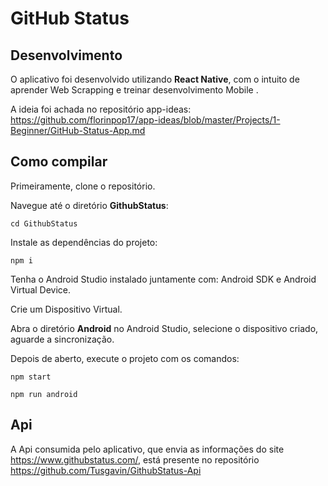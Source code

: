 # GitHub Status

## Desenvolvimento
O aplicativo foi desenvolvido utilizando **React Native**, com o intuito de aprender Web Scrapping e treinar desenvolvimento Mobile .

A ideia foi achada no repositório app-ideas: https://github.com/florinpop17/app-ideas/blob/master/Projects/1-Beginner/GitHub-Status-App.md

## Como compilar
Primeiramente, clone o repositório.

Navegue até o diretório **GithubStatus**:

```properties
cd GithubStatus
```

Instale as dependências do projeto:

```properties
npm i
```

Tenha o Android Studio instalado juntamente com: Android SDK e Android Virtual Device.

Crie um Dispositivo Virtual.

Abra o diretório **Android** no Android Studio, selecione o dispositivo criado, aguarde a sincronização.

Depois de aberto, execute o projeto com os comandos:

```properties
npm start
```

```properties
npm run android
```
## Api
A Api consumida pelo aplicativo, que envia as informações do site https://www.githubstatus.com/, está presente no repositório https://github.com/Tusgavin/GithubStatus-Api
